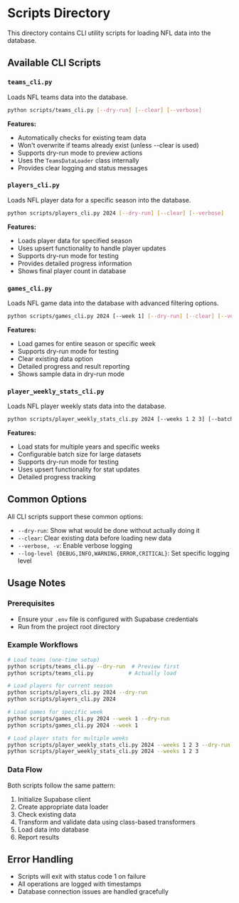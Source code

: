 # Scripts Directory

This directory contains CLI utility scripts for loading NFL data into the database.

## Available CLI Scripts

### `teams_cli.py`
Loads NFL teams data into the database.

```bash
python scripts/teams_cli.py [--dry-run] [--clear] [--verbose]
```

**Features:**
- Automatically checks for existing team data
- Won't overwrite if teams already exist (unless --clear is used)
- Supports dry-run mode to preview actions
- Uses the `TeamsDataLoader` class internally
- Provides clear logging and status messages

### `players_cli.py`
Loads NFL player data for a specific season into the database.

```bash
python scripts/players_cli.py 2024 [--dry-run] [--clear] [--verbose]
```

**Features:**
- Loads player data for specified season
- Uses upsert functionality to handle player updates
- Supports dry-run mode for testing
- Provides detailed progress information
- Shows final player count in database

### `games_cli.py`
Loads NFL game data into the database with advanced filtering options.

```bash
python scripts/games_cli.py 2024 [--week 1] [--dry-run] [--clear] [--verbose]
```

**Features:**
- Load games for entire season or specific week
- Supports dry-run mode for testing
- Clear existing data option
- Detailed progress and result reporting
- Shows sample data in dry-run mode

### `player_weekly_stats_cli.py`
Loads NFL player weekly stats data into the database.

```bash
python scripts/player_weekly_stats_cli.py 2024 [--weeks 1 2 3] [--batch-size 100] [--dry-run] [--clear]
```

**Features:**
- Load stats for multiple years and specific weeks
- Configurable batch size for large datasets
- Supports dry-run mode for testing
- Uses upsert functionality for stat updates
- Detailed progress tracking

## Common Options

All CLI scripts support these common options:

- `--dry-run`: Show what would be done without actually doing it
- `--clear`: Clear existing data before loading new data
- `--verbose, -v`: Enable verbose logging
- `--log-level {DEBUG,INFO,WARNING,ERROR,CRITICAL}`: Set specific logging level

## Usage Notes

### Prerequisites
- Ensure your `.env` file is configured with Supabase credentials
- Run from the project root directory

### Example Workflows

```bash
# Load teams (one-time setup)
python scripts/teams_cli.py --dry-run  # Preview first
python scripts/teams_cli.py           # Actually load

# Load players for current season
python scripts/players_cli.py 2024 --dry-run
python scripts/players_cli.py 2024

# Load games for specific week
python scripts/games_cli.py 2024 --week 1 --dry-run
python scripts/games_cli.py 2024 --week 1

# Load player stats for multiple weeks
python scripts/player_weekly_stats_cli.py 2024 --weeks 1 2 3 --dry-run
python scripts/player_weekly_stats_cli.py 2024 --weeks 1 2 3
```

### Data Flow
Both scripts follow the same pattern:
1. Initialize Supabase client
2. Create appropriate data loader
3. Check existing data
4. Transform and validate data using class-based transformers
5. Load data into database
6. Report results

## Error Handling
- Scripts will exit with status code 1 on failure
- All operations are logged with timestamps
- Database connection issues are handled gracefully
